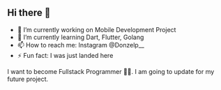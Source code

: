 ## Hi there 👋
- 🔭 I’m currently working on Mobile Development Project
- 🌱 I’m currently learning Dart, Flutter, Golang
- 📫 How to reach me: Instagram @Donzelp__
- ⚡ Fun fact: I was just landed here

I want to become Fullstack Programmer 🧑‍💻. I am going to update for my future project.

<!--
**Donzelll/Donzelll** is a ✨ _special_ ✨ repository because its `README.md` (this file) appears on your GitHub profile.

Here are some ideas to get you started:

- 🔭 I’m currently working on ...
- 🌱 I’m currently learning ...
- 👯 I’m looking to collaborate on ...
- 🤔 I’m looking for help with ...
- 💬 Ask me about ...
- 📫 How to reach me: ...
- 😄 Pronouns: ...
- ⚡ Fun fact: ...
-->
